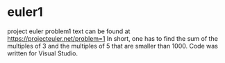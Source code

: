 # euler1
project euler problem1 text can be found at https://projecteuler.net/problem=1
In short, one has to find the sum of the multiples of 3 and the multiples of 5 that are smaller than 1000. 
Code was written for Visual Studio.
